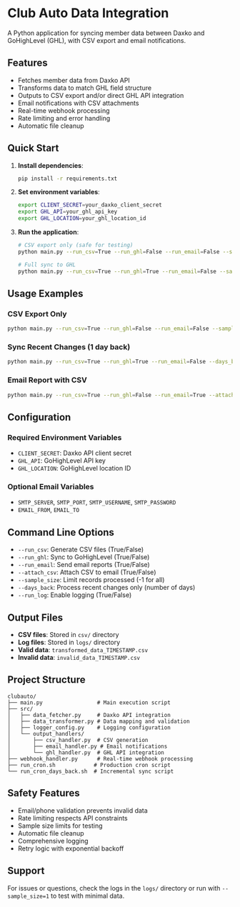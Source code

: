 # Club Auto Data Integration

A Python application for syncing member data between Daxko and GoHighLevel (GHL), with CSV export and email notifications.

## Features

- Fetches member data from Daxko API
- Transforms data to match GHL field structure  
- Outputs to CSV export and/or direct GHL API integration
- Email notifications with CSV attachments
- Real-time webhook processing
- Rate limiting and error handling
- Automatic file cleanup

## Quick Start

1. **Install dependencies**:
   ```bash
   pip install -r requirements.txt
   ```

2. **Set environment variables**:
   ```bash
   export CLIENT_SECRET=your_daxko_client_secret
   export GHL_API=your_ghl_api_key
   export GHL_LOCATION=your_ghl_location_id
   ```

3. **Run the application**:
   ```bash
   # CSV export only (safe for testing)
   python main.py --run_csv=True --run_ghl=False --run_email=False --sample_size=10
   
   # Full sync to GHL
   python main.py --run_csv=True --run_ghl=True --run_email=False --sample_size=-1
   ```

## Usage Examples

### CSV Export Only
```bash
python main.py --run_csv=True --run_ghl=False --run_email=False --sample_size=10
```

### Sync Recent Changes (1 day back)
```bash
python main.py --run_csv=True --run_ghl=True --run_email=False --days_back=1
```

### Email Report with CSV
```bash
python main.py --run_csv=True --run_ghl=False --run_email=True --attach_csv=True
```

## Configuration

### Required Environment Variables

- `CLIENT_SECRET`: Daxko API client secret
- `GHL_API`: GoHighLevel API key  
- `GHL_LOCATION`: GoHighLevel location ID

### Optional Email Variables

- `SMTP_SERVER`, `SMTP_PORT`, `SMTP_USERNAME`, `SMTP_PASSWORD`
- `EMAIL_FROM`, `EMAIL_TO`

## Command Line Options

- `--run_csv`: Generate CSV files (True/False)
- `--run_ghl`: Sync to GoHighLevel (True/False)  
- `--run_email`: Send email reports (True/False)
- `--attach_csv`: Attach CSV to email (True/False)
- `--sample_size`: Limit records processed (-1 for all)
- `--days_back`: Process recent changes only (number of days)
- `--run_log`: Enable logging (True/False)

## Output Files

- **CSV files**: Stored in `csv/` directory
- **Log files**: Stored in `logs/` directory
- **Valid data**: `transformed_data_TIMESTAMP.csv`
- **Invalid data**: `invalid_data_TIMESTAMP.csv`

## Project Structure

```
clubauto/
├── main.py                 # Main execution script
├── src/
│   ├── data_fetcher.py     # Daxko API integration
│   ├── data_transformer.py # Data mapping and validation
│   ├── logger_config.py    # Logging configuration
│   └── output_handlers/
│       ├── csv_handler.py  # CSV generation
│       ├── email_handler.py # Email notifications
│       └── ghl_handler.py  # GHL API integration
├── webhook_handler.py      # Real-time webhook processing
├── run_cron.sh            # Production cron script
└── run_cron_days_back.sh  # Incremental sync script
```

## Safety Features

- Email/phone validation prevents invalid data
- Rate limiting respects API constraints
- Sample size limits for testing
- Automatic file cleanup
- Comprehensive logging
- Retry logic with exponential backoff

## Support

For issues or questions, check the logs in the `logs/` directory or run with `--sample_size=1` to test with minimal data.